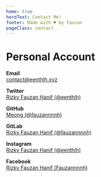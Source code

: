 ```yaml
---
home: true
heroText: Contact Me!
footer: Made with ♥️ by Fauzan
pageClass: contact
---
```


# Personal Account

**Email**<br>
[contact@eenthlh.xyz](mailto:contact@eenthlh.xyz)

**Twitter**<br>
[Rizky Fauzan Hanif (@eenthlh)](https://twitter.com/eenthlh)

**GitHub**<br>
[Meong (@fauzannnnh)](https://github.com/fauzannnnh)

**GitLab**<br>
[Rizky Fauzan Hanif (@fauzannnnh)](https://gitlab.com/fauzannnnh)

**Instagram**<br>
[Rizky Fauzan Hanif (@eenthlh)](https://instagram.com/eenthlh)

**Facebook**<br>
[Rizky Fauzan Hanif (Fauzannnnh)](https://facebook.com/Fauzannnnh)
